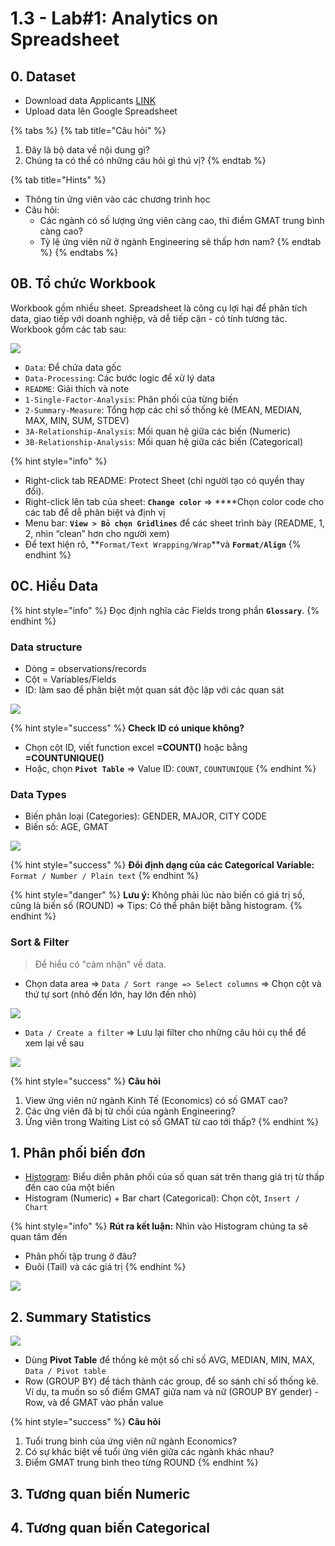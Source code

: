 # 1.3 - Lab\#1: Analytics on Spreadsheet

## 0. Dataset

* Download data Applicants [LINK](http://faculty.tuck.dartmouth.edu/business-analytics/data-files/chapter-5-data-sets/)
* Upload data lên Google Spreadsheet

{% tabs %}
{% tab title="Câu hỏi" %}
1. Đây là bộ data về nội dung gì? 
2. Chúng ta có thể có những câu hỏi gì thú vị?
{% endtab %}

{% tab title="Hints" %}
* Thông tin ứng viên vào các chương trình học
* Câu hỏi: 
  * Các ngành có số lượng ứng viên càng cao, thì điểm GMAT trung bình càng cao?
  * Tỷ lệ ứng viên nữ ở ngành Engineering sẽ thấp hơn nam?
{% endtab %}
{% endtabs %}

## 0B. Tổ chức Workbook 

Workbook gồm nhiều sheet. Spreadsheet là công cụ lợi hại để phân tích data, giao tiếp với doanh nghiệp, và dễ tiếp cận - có tính tương tác. Workbook gồm các tab sau:

![](../../.gitbook/assets/image%20%2891%29.png)

* `Data`: Để chứa data gốc 
* `Data-Processing`: Các bước logic để xử lý data
* `README`: Giải thích và note
* `1-Single-Factor-Analysis`: Phân phối của từng biến
* `2-Summary-Measure`: Tổng hợp các chỉ số thống kê \(MEAN, MEDIAN, MAX, MIN, SUM, STDEV\)
* `3A-Relationship-Analysis`: Mối quan hệ giữa các biến \(Numeric\)
* `3B-Relationship-Analysis`: Mối quan hệ giữa các biến \(Categorical\)

{% hint style="info" %}
* Right-click tab README: Protect Sheet \(chỉ người tạo có quyền thay đổi\). 
* Right-click lên tab của sheet: **`Change color`** =&gt; ****Chọn color code cho các tab để dễ phân biệt và định vị
* Menu bar: **`View > Bỏ chọn Gridlines`** để các sheet trình bày \(README, 1, 2, nhìn “clean” hơn cho người xem\)
* Để text hiện rõ, **`Format/Text Wrapping/Wrap`**và **`Format/Align`**
{% endhint %}

## 0C. Hiểu Data

{% hint style="info" %}
Đọc định nghĩa các Fields trong phần **`Glossary`**.
{% endhint %}

### Data structure

* Dòng = observations/records
* Cột = Variables/Fields
* ID: làm sao để phân biệt một quan sát độc lập với các quan sát 

![](../../.gitbook/assets/image%20%2889%29.png)

{% hint style="success" %}
**Check ID có unique không?**

* Chọn cột ID, viết function excel **=COUNT\(\)** hoặc bằng **=COUNTUNIQUE\(\)**
* Hoặc, chọn **`Pivot Table`** =&gt; Value ID: `COUNT`, `COUNTUNIQUE`
{% endhint %}

### Data Types

* Biến phân loại \(Categories\): GENDER, MAJOR, CITY CODE
* Biến số: AGE, GMAT

![](../../.gitbook/assets/image%20%2892%29.png)

{% hint style="success" %}
**Đổi định dạng của các Categorical Variable:** `Format / Number / Plain text`
{% endhint %}

{% hint style="danger" %}
**Lưu ý:** Không phải lúc nào biến có giá trị số, cũng là biến số \(ROUND\) =&gt; Tips: Có thể phân biệt bằng histogram.
{% endhint %}

### Sort & Filter

> Để hiểu có "cảm nhận" về data.

* Chọn data area ⇒ `Data / Sort range => Select columns` ⇒ Chọn cột và thứ tự sort \(nhỏ đến lớn, hay lớn đến nhỏ\)

![](../../.gitbook/assets/image%20%2895%29.png)

* `Data / Create a filter` ⇒ Lưu lại filter cho những câu hỏi cụ thể để xem lại về sau

![](../../.gitbook/assets/image%20%2893%29.png)

{% hint style="success" %}
**Câu hỏi**

1. View ứng viên nữ ngành Kinh Tế \(Economics\) có số GMAT cao?
2. Các ứng viên đã bị từ chối của ngành Engineering?
3. Ứng viên trong Waiting List có số GMAT từ cao tới thấp?
{% endhint %}

## 1. Phân phối biến đơn

* [Histogram](../../big-o/3-data-thinking/xac-suat-and-gia-thuyet-khong.md#phan-phoi-cua-data): Biểu diễn phân phối của số quan sát trên thang giá trị từ thấp đến cao của một biến
* Histogram \(Numeric\) + Bar chart \(Categorical\): Chọn cột, `Insert / Chart`

{% hint style="info" %}
**Rút ra kết luận:** Nhìn vào Histogram chúng ta sẽ quan tâm đến

* Phân phối tập trung ở đâu?
* Đuôi \(Tail\) và các giá trị 
{% endhint %}

![](../../.gitbook/assets/image%20%2894%29.png)

## 2. Summary Statistics

![](../../.gitbook/assets/image%20%2890%29.png)

* Dùng **Pivot Table** để thống kê một số chỉ số AVG, MEDIAN, MIN, MAX, `Data / Pivot table`
* Row \(GROUP BY\) để tách thành các group, để so sánh chỉ số thống kê. Ví dụ, ta muốn so số điểm GMAT giữa nam và nữ \(GROUP BY gender\) - Row, và để GMAT vào phần value

{% hint style="success" %}
**Câu hỏi**   
1. Tuổi trung bình của ứng viên nữ ngành Economics?   
2. Có sự khác biệt về tuổi ứng viên giữa các ngành khác nhau?   
3. Điểm GMAT trung bình theo từng ROUND
{% endhint %}

## **3. Tương quan biến Numeric**

## **4. Tương quan biến Categorical**

